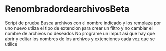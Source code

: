 # RenombradordearchivosBeta
Script de prueba 
Busca archivos con el nombre indicado y los remplaza por uno nuevo utliza el tipo de extencion para crear un filtro y no cambiar el nombre de archivos no deseados
No programe un imput asi que hay que abrir y editar los nombres de los archivos y extenciones cada vez que se utilice 
